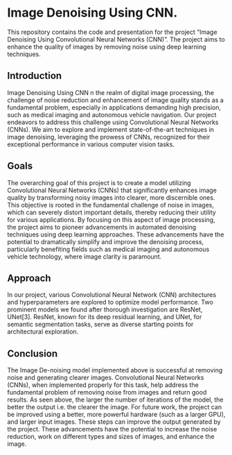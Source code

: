 # Image Denoising Using CNN.
This repository contains the code and presentation for the project “Image Denoising Using Convolutional Neural Networks (CNN)”. The project aims to enhance the quality of images by removing noise using deep learning techniques.

## Introduction

Image Denoising Using CNN
n the realm of digital image processing, the challenge of noise reduction and enhancement of image
quality stands as a fundamental problem, especially in applications demanding high precision, such as
medical imaging and autonomous vehicle navigation. Our project endeavors to address this challenge
using Convolutional Neural Networks (CNNs). We aim to explore and implement state-of-the-art
techniques in image denoising, leveraging the prowess of CNNs, recognized for their exceptional
performance in various computer vision tasks.

## Goals

The overarching goal of this project is to create a model utilizing Convolutional Neural Networks
(CNNs) that significantly enhances image quality by transforming noisy images into clearer, more
discernible ones. This objective is rooted in the fundamental challenge of noise in images, which can
severely distort important details, thereby reducing their utility for various applications. By focusing
on this aspect of image processing, the project aims to pioneer advancements in automated denoising
techniques using deep learning approaches. These advancements have the potential to dramatically
simplify and improve the denoising process, particularly benefiting fields such as medical imaging
and autonomous vehicle technology, where image clarity is paramount.

## Approach

In our project, various Convolutional Neural Network (CNN) architectures and hyperparameters
are explored to optimize model performance. Two prominent models we found after thorough
investigation are ResNet, UNet[3]. ResNet, known for its deep residual learning, and UNet, for
semantic segmentation tasks, serve as diverse starting points for architectural exploration.

## Conclusion

The Image De-noising model implemented above is successful at removing noise and generating
clearer images. Convolutional Neural Networks (CNNs), when implemented properly for this task,
help address the fundamental problem of removing noise from images and return good results. As
seen above, the larger the number of iterations of the model, the better the output i.e. the clearer the
image. For future work, the project can be improved using a better, more powerful hardware (such as
a larger GPU), and larger input images. These steps can improve the output generated by the project.
These advancements have the potential to increase the noise reduction, work on different types and
sizes of images, and enhance the image.
